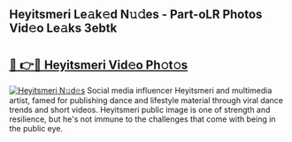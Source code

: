 ## Heyitsmeri Le𝚊k𝚎d N𝚞𝚍es - Part-oLR Photos Vid𝚎o Le𝚊ks 3ebtk

# <h2><a href="http://fbdmn7.evod.top/?m=Heyitsmeri">🔗 👉🔴 Heyitsmeri Vid𝚎o Ph𝚘t𝚘s</a></h2>

[![Heyitsmeri N𝚞d𝚎s](https://i.imgur.com/8V9OHl7.gif)](http://fbdmn7.evod.top/?m=Heyitsmeri)
Social media influencer Heyitsmeri and multimedia artist, famed for publishing dance and lifestyle material through viral dance trends and short videos. Heyitsmeri public image is one of strength and resilience, but he's not immune to the challenges that come with being in the public eye. 
